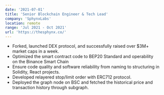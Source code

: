 ```yaml
---
date: '2021-07-01'
title: 'Senior Blockchain Engineer & Tech Lead'
company: 'SphynxLabs'
location: remote
range: 'Jul 2021 - Oct 2021'
url: 'https://thesphynx.co/'
---
```


- Forked, launched DEX protocol, and successfully raised over \$3M+ market caps in a week.
- Optimized the smart contract code to BEP20 Standard and operability on the Binance Smart Chain
- Ensure code quality and software reliability from naming to structuring in Solidity, React projects.
- Developed relayered stop/limit order with ERC712 protocol.
- Deployed the graph node on BSC and fetched the historical price and transaction history through subgraph.
